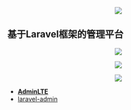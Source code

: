 <p align="center"><img src="https://laravel.com/assets/img/components/logo-laravel.svg"></p>

## 基于Laravel框架的管理平台

<p align="center"><img src="https://github.com/MiloMallo/IoT-Admin/tree/TaskController/image/1.png"></p>
<p align="center"><img src="https://github.com/MiloMallo/IoT-Admin/tree/TaskController/image/2.png"></p>
<p align="center"><img src="https://github.com/MiloMallo/IoT-Admin/tree/TaskController/image/3.png"></p>


- **[AdminLTE](https://github.com/almasaeed2010/AdminLTE)**
- [laravel-admin](https://github.com/z-song/laravel-admin)